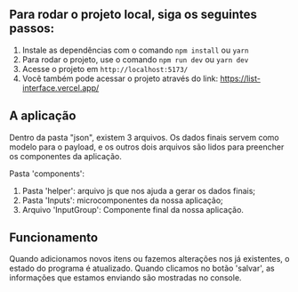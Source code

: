 ## Para rodar o projeto local, siga os seguintes passos:

1. Instale as dependências com o comando `npm install` ou `yarn`
2. Para rodar o projeto, use o comando `npm run dev` ou `yarn dev`
3. Acesse o projeto em `http://localhost:5173/`
4. Você também pode acessar o projeto através do link: <a target="_blank" href="https://list-interface.vercel.app/">https://list-interface.vercel.app/</a>


## A aplicação

Dentro da pasta "json", existem 3 arquivos. Os dados finais servem como modelo para o payload, e os outros dois arquivos são lidos para preencher os componentes da aplicação.

Pasta 'components': 
1. Pasta 'helper': arquivo js que nos ajuda a gerar os dados finais;
2. Pasta 'Inputs': microcomponentes da nossa aplicação;
3. Arquivo 'InputGroup': Componente final da nossa aplicação. 

## Funcionamento

Quando adicionamos novos itens ou fazemos alterações nos já existentes, o estado do programa é atualizado. Quando clicamos no botão 'salvar', as informações que estamos enviando são mostradas no console.

